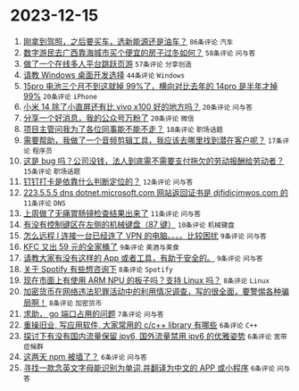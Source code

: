 # 2023-12-15

1. [刚拿到驾照，之后要买车，选新能源还是油车？](https://www.v2ex.com/t/1000550) `86条评论` `汽车`
1. [数字游民去广西靠海城市买个便宜的房子过冬如何？](https://www.v2ex.com/t/1000554) `58条评论` `问与答`
1. [做了一个在线多人平台跳跃页游](https://www.v2ex.com/t/1000545) `57条评论` `分享创造`
1. [请教 Windows 桌面开发选择](https://www.v2ex.com/t/1000641) `44条评论` `Windows`
1. [15pro 电池三个月不到这就掉 99%了，横向对比去年的 14pro 是半年才掉 99%](https://www.v2ex.com/t/1000617) `20条评论` `iPhone`
1. [小米 14 除了小直屏还有比 vivo x100 好的地方吗？](https://www.v2ex.com/t/1000557) `20条评论` `问与答`
1. [分享一个好消息，我的公众号万粉了](https://www.v2ex.com/t/1000541) `20条评论` `微信`
1. [项目主管问我为了各位同事能不能不走？](https://www.v2ex.com/t/1000561) `18条评论` `职场话题`
1. [需要帮助，我做了一个音频剪辑工具，我应该去哪里找到潜在客户呢？](https://www.v2ex.com/t/1000564) `17条评论` `程序员`
1. [这是 bug 吗？公司没钱，法人到底需不需要支付拖欠的劳动报酬给劳动者？](https://www.v2ex.com/t/1000568) `15条评论` `职场话题`
1. [钉钉打卡是依靠什么判断定位的？](https://www.v2ex.com/t/1000572) `12条评论` `问与答`
1. [223.5.5.5 dns dotnet.microsoft.com 网站返回证书是 djfidicjmwos.com 的](https://www.v2ex.com/t/1000642) `11条评论` `DNS`
1. [上周做了无痛胃肠镜检查结果出来了](https://www.v2ex.com/t/1000575) `11条评论` `问与答`
1. [有没有控制键区在左侧的机械键盘（87 键）](https://www.v2ex.com/t/1000587) `10条评论` `机械键盘`
1. [怎么远程 l 连接一台已经连了 VPN 的电脑。。。。比较困扰](https://www.v2ex.com/t/1000614) `9条评论` `问与答`
1. [KFC 又出 59 元的全家桶了](https://www.v2ex.com/t/1000588) `9条评论` `美酒与美食`
1. [请教大家有没有这样的 App 或者工具，有助于安全的。](https://www.v2ex.com/t/1000542) `9条评论` `问与答`
1. [关于 Spotify 有些想咨询下](https://www.v2ex.com/t/1000609) `8条评论` `Spotify`
1. [现在市面上有使用 ARM NPU 的板子吗？支持 Linux 吗？](https://www.v2ex.com/t/1000577) `8条评论` `Linux`
1. [加密货币在网络违法犯罪活动中的利用情况调查，写的很全面，要警惕各种骗局啊！](https://www.v2ex.com/t/1000538) `8条评论` `加密货币`
1. [求助， go 端口占用的问题](https://www.v2ex.com/t/1000608) `7条评论` `问与答`
1. [重操旧业, 写应用软件, 大家常用的 c/c++ library 有哪些](https://www.v2ex.com/t/1000650) `6条评论` `C++`
1. [探讨下有没有国内流量保留 ipv6, 国外流量禁用 ipv6 的优雅姿势](https://www.v2ex.com/t/1000591) `6条评论` `宽带症候群`
1. [这两天 npm 被墙了？](https://www.v2ex.com/t/1000578) `6条评论` `问与答`
1. [寻找一款念英文字母能识别为单词,并翻译为中文的 APP 或小程序](https://www.v2ex.com/t/1000562) `6条评论` `问与答`
